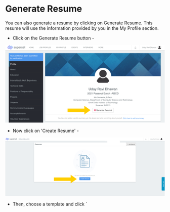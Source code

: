 # Generate Resume

You can also generate a resume by clicking on Generate Resume. This resume will use the information provided by you in the My Profile section. 

* Click on the Generate Resume button -

![](../../.gitbook/assets/image%20%28166%29.png)

* Now click on 'Create Resume' -

![](../../.gitbook/assets/image%20%28164%29.png)

* Then, choose a template and click \`





